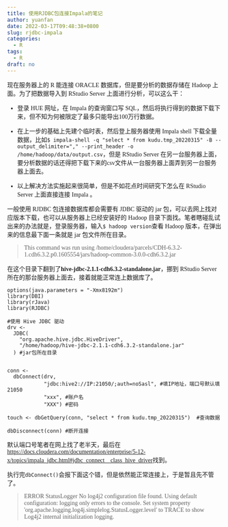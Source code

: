 ```yaml
---
title: 使用RJDBC包连接Impala的笔记
author: yuanfan
date: 2022-03-17T09:48:38+0800
slug: rjdbc-impala
categories:
  - R
tags:
  - R
draft: no
---
```


<font face="微软雅黑">

<!--more-->

现在服务器上的 R 能连接 ORACLE 数据库，但是要分析的数据存储在 Hadoop 上面。为了把数据导入到 RStudio Server 上面进行分析，可以这么干：

+ 登录 HUE 网址，在 Impala 的查询窗口写 SQL，然后将执行得到的数据下载下来，但不知为何被限定了最多只能导出100万行数据。

+ 在上一步的基础上先建个临时表，然后登上服务器使用 Impala shell 下载全量数据，比如`$ impala-shell -q "select * from kudu.tmp_20220315" -B --output_delimiter="," --print_header -o /home/hadoop/data/output.csv`，但是 RStudio Server 在另一台服务器上面，要分析数据的话还得把下载下来的csv文件从一台服务器上面弄到另一台服务器上面去。

+ 以上解决方法实施起来很简单，但是不如花点时间研究下怎么在 RStudio Server 上面直接连接 Impala 。

一般使用 RJDBC 包连接数据库都会需要有 JDBC 驱动的 jar 包，可以去网上找对应版本下载，也可以从服务器上已经安装好的 Hadoop 目录下面找。笔者瞎碰乱试出来的办法就是，登录服务器，输入`$ hadoop version`查看 Hadoop 版本，在弹出来的信息最下面一条就是 jar 包文件所在目录。

>This command was run using /home/cloudera/parcels/CDH-6.3.2-1.cdh6.3.2.p0.1605554/jars/hadoop-common-3.0.0-cdh6.3.2.jar

在这个目录下翻到了**hive-jdbc-2.1.1-cdh6.3.2-standalone.jar**，挪到 RStudio Server 所在的那台服务器上面去，接着就能正常连上数据库了。

```{r}
options(java.parameters = "-Xmx8192m")
library(DBI)
library(rJava)
library(RJDBC)

#使用 Hive JDBC 驱动
drv <-
  JDBC(
    "org.apache.hive.jdbc.HiveDriver",
    "/home/hadoop/hive-jdbc-2.1.1-cdh6.3.2-standalone.jar"
  ) #jar包所在目录


conn <-
  dbConnect(drv,
            "jdbc:hive2://IP:21050/;auth=noSasl", #填IP地址，端口号默认填21050
            "xxx", #账户名
            "XXX") #密码

touch <- dbGetQuery(conn, "select * from kudu.tmp_20220315")  #查询数据

dbDisconnect(conn) #断开连接
```

默认端口号笔者在网上找了老半天，最后在<https://docs.cloudera.com/documentation/enterprise/5-12-x/topics/impala_jdbc.html#jdbc_connect__class_hive_driver>找到。

执行完`dbConnect()`会报下面这个错，但是依然能正常连接上，于是暂且先不管了。

>ERROR StatusLogger No log4j2 configuration file found. Using default configuration: logging only errors to the console. Set system property 'org.apache.logging.log4j.simplelog.StatusLogger.level' to TRACE to show Log4j2 internal initialization logging.